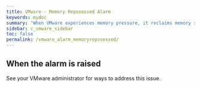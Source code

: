 ```yaml
---
title: VMware - Memory Reposessed Alarm
keywords: mydoc
summary: "When VMware experiences memory pressure, it reclaims memory so that it can be allocated to other virtual machines. This has the potential to affect the performance of the virtual machine, depending on how VMware reclaimed the memory."
sidebar: c_vmware_sidebar
toc: false
permalink: /vmware_alarm_memoryreposessed/
---
```



## When the alarm is raised

See your VMware administrator for ways to address this issue.

